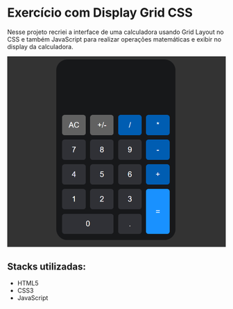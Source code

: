 # Exercício com Display Grid CSS

Nesse projeto recriei a interface de uma calculadora usando Grid Layout no CSS e também JavaScript para realizar operações matemáticas e exibir no display da calculadora.


![Imagem da Calculadora](./src/imgs/calculadora-img.png)


## Stacks utilizadas:
- HTML5
- CSS3
- JavaScript